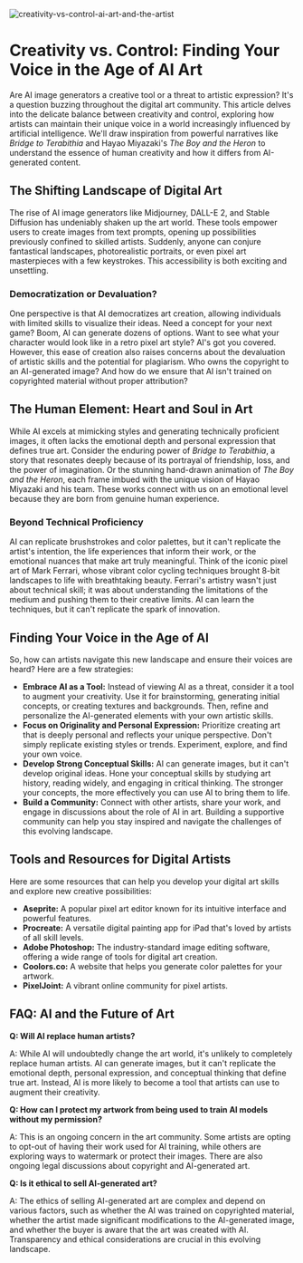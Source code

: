 ![creativity-vs-control-ai-art-and-the-artist](https://images.pexels.com/photos/17484975/pexels-photo-17484975.png?auto=compress&cs=tinysrgb&fit=crop&h=627&w=1200)

# Creativity vs. Control: Finding Your Voice in the Age of AI Art

Are AI image generators a creative tool or a threat to artistic expression? It's a question buzzing throughout the digital art community. This article delves into the delicate balance between creativity and control, exploring how artists can maintain their unique voice in a world increasingly influenced by artificial intelligence. We'll draw inspiration from powerful narratives like *Bridge to Terabithia* and Hayao Miyazaki's *The Boy and the Heron* to understand the essence of human creativity and how it differs from AI-generated content.

## The Shifting Landscape of Digital Art

The rise of AI image generators like Midjourney, DALL-E 2, and Stable Diffusion has undeniably shaken up the art world. These tools empower users to create images from text prompts, opening up possibilities previously confined to skilled artists. Suddenly, anyone can conjure fantastical landscapes, photorealistic portraits, or even pixel art masterpieces with a few keystrokes. This accessibility is both exciting and unsettling.

### Democratization or Devaluation?

One perspective is that AI democratizes art creation, allowing individuals with limited skills to visualize their ideas. Need a concept for your next game? Boom, AI can generate dozens of options. Want to see what your character would look like in a retro pixel art style? AI's got you covered. However, this ease of creation also raises concerns about the devaluation of artistic skills and the potential for plagiarism. Who owns the copyright to an AI-generated image? And how do we ensure that AI isn't trained on copyrighted material without proper attribution?

## The Human Element: Heart and Soul in Art

While AI excels at mimicking styles and generating technically proficient images, it often lacks the emotional depth and personal expression that defines true art. Consider the enduring power of *Bridge to Terabithia*, a story that resonates deeply because of its portrayal of friendship, loss, and the power of imagination. Or the stunning hand-drawn animation of *The Boy and the Heron*, each frame imbued with the unique vision of Hayao Miyazaki and his team. These works connect with us on an emotional level because they are born from genuine human experience.

### Beyond Technical Proficiency

AI can replicate brushstrokes and color palettes, but it can't replicate the artist's intention, the life experiences that inform their work, or the emotional nuances that make art truly meaningful. Think of the iconic pixel art of Mark Ferrari, whose vibrant color cycling techniques brought 8-bit landscapes to life with breathtaking beauty. Ferrari's artistry wasn't just about technical skill; it was about understanding the limitations of the medium and pushing them to their creative limits. AI can learn the techniques, but it can't replicate the spark of innovation.

## Finding Your Voice in the Age of AI

So, how can artists navigate this new landscape and ensure their voices are heard? Here are a few strategies:

*   **Embrace AI as a Tool:** Instead of viewing AI as a threat, consider it a tool to augment your creativity. Use it for brainstorming, generating initial concepts, or creating textures and backgrounds. Then, refine and personalize the AI-generated elements with your own artistic skills.
*   **Focus on Originality and Personal Expression:** Prioritize creating art that is deeply personal and reflects your unique perspective. Don't simply replicate existing styles or trends. Experiment, explore, and find your own voice.
*   **Develop Strong Conceptual Skills:** AI can generate images, but it can't develop original ideas. Hone your conceptual skills by studying art history, reading widely, and engaging in critical thinking. The stronger your concepts, the more effectively you can use AI to bring them to life.
*   **Build a Community:** Connect with other artists, share your work, and engage in discussions about the role of AI in art. Building a supportive community can help you stay inspired and navigate the challenges of this evolving landscape.

## Tools and Resources for Digital Artists

Here are some resources that can help you develop your digital art skills and explore new creative possibilities:

*   **Aseprite:** A popular pixel art editor known for its intuitive interface and powerful features.
*   **Procreate:** A versatile digital painting app for iPad that's loved by artists of all skill levels.
*   **Adobe Photoshop:** The industry-standard image editing software, offering a wide range of tools for digital art creation.
*   **Coolors.co:** A website that helps you generate color palettes for your artwork.
*   **PixelJoint:** A vibrant online community for pixel artists.

## FAQ: AI and the Future of Art

**Q: Will AI replace human artists?**

A: While AI will undoubtedly change the art world, it's unlikely to completely replace human artists. AI can generate images, but it can't replicate the emotional depth, personal expression, and conceptual thinking that define true art. Instead, AI is more likely to become a tool that artists can use to augment their creativity.

**Q: How can I protect my artwork from being used to train AI models without my permission?**

A: This is an ongoing concern in the art community. Some artists are opting to opt-out of having their work used for AI training, while others are exploring ways to watermark or protect their images. There are also ongoing legal discussions about copyright and AI-generated art.

**Q: Is it ethical to sell AI-generated art?**

A: The ethics of selling AI-generated art are complex and depend on various factors, such as whether the AI was trained on copyrighted material, whether the artist made significant modifications to the AI-generated image, and whether the buyer is aware that the art was created with AI. Transparency and ethical considerations are crucial in this evolving landscape.
